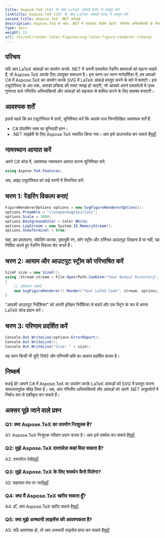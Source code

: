```yaml
---
title: Aspose.TeX (C#) के साथ LaTeX आंकड़े SVG में प्रस्तुत करें
linktitle: Aspose.TeX (C#) के साथ LaTeX आंकड़े SVG में प्रस्तुत करें
second_title: Aspose.TeX .NET एपीआई
description: Aspose.TeX के साथ .NET में दस्तावेज़ रेंडरिंग बढ़ाएँ। गणितीय अभिव्यक्तियों के निर्बाध एकीकरण के लिए C# में LaTeX आंकड़ों को SVG में प्रस्तुत करना सीखें।
type: docs
weight: 11
url: /hi/net/render-latex-figures/svg-latex-figure-renderer-csharp/
---
```

## परिचय

यदि आप LaTeX आंकड़ों का उपयोग करके .NET में अपनी दस्तावेज़ रेंडरिंग क्षमताओं को बढ़ाना चाहते हैं, तो Aspose.TeX आपके लिए उपयुक्त समाधान है। इस चरण-दर-चरण मार्गदर्शिका में, हम आपको C# में Aspose.TeX का उपयोग करके SVG में LaTeX आंकड़े प्रस्तुत करने के बारे में बताएंगे। इस ट्यूटोरियल के अंत तक, आपको प्रक्रिया की स्पष्ट समझ हो जाएगी, जो आपको अपने दस्तावेज़ों में उच्च गुणवत्ता वाले गणितीय अभिव्यक्तियों और आंकड़ों को सहजता से शामिल करने के लिए सशक्त बनाएगी।

## आवश्यक शर्तें

इससे पहले कि हम ट्यूटोरियल में उतरें, सुनिश्चित करें कि आपके पास निम्नलिखित आवश्यक शर्तें हैं:

- C# प्रोग्रामिंग भाषा का बुनियादी ज्ञान।
-  .NET लाइब्रेरी के लिए Aspose.TeX स्थापित किया गया। आप इसे डाउनलोड कर सकते हैं[यहाँ](https://releases.aspose.com/tex/net/).

## नामस्थान आयात करें

अपने C# कोड में, आवश्यक नामस्थान आयात करना सुनिश्चित करें:

```csharp
using Aspose.TeX.Features;
```

अब, आइए ट्यूटोरियल को कई चरणों में विभाजित करें:

## चरण 1: रेंडरिंग विकल्प बनाएं

```csharp
FigureRendererOptions options = new SvgFigureRendererOptions();
options.Preamble = "\\usepackage{pict2e}";
options.Scale = 3000;
options.BackgroundColor = Color.White;
options.LogStream = new System.IO.MemoryStream();
options.ShowTerminal = true;
```

यहां, हम प्रस्तावना, स्केलिंग कारक, पृष्ठभूमि रंग, लॉग स्ट्रीम और टर्मिनल आउटपुट दिखाना है या नहीं, यह निर्दिष्ट करते हुए रेंडरिंग विकल्प सेट करते हैं।

## चरण 2: आयाम और आउटपुट स्ट्रीम को परिभाषित करें

```csharp
SizeF size = new SizeF();
using (Stream stream = File.Open(Path.Combine("Your Output Directory", "text-and-formula.svg"), FileMode.Create))
{
    // प्रतिपादन चलाएँ.
    new SvgFigureRenderer().Render("Your LaTeX Code", stream, options, out size);
}
```

"आपकी आउटपुट निर्देशिका" को अपनी इच्छित निर्देशिका से बदलें और एक स्ट्रिंग के रूप में अपना LaTeX कोड प्रदान करें।

## चरण 3: परिणाम प्रदर्शित करें

```csharp
Console.Out.WriteLine(options.ErrorReport);
Console.Out.WriteLine();
Console.Out.WriteLine("Size: " + size);
```

यह चरण किसी भी त्रुटि रिपोर्ट और परिणामी छवि का आकार प्रदर्शित करता है।

## निष्कर्ष

बधाई हो! आपने C# में Aspose.TeX का उपयोग करके LaTeX आंकड़ों को SVG में प्रस्तुत करना सफलतापूर्वक सीख लिया है। अब, आप गणितीय अभिव्यक्तियों और आंकड़ों को अपने .NET अनुप्रयोगों में निर्बाध रूप से एकीकृत कर सकते हैं।

## अक्सर पूछे जाने वाले प्रश्न

### Q1: क्या Aspose.TeX का उपयोग निःशुल्क है?

 A1: Aspose.TeX निःशुल्क परीक्षण प्रदान करता है। आप इसे एक्सेस कर सकते हैं[यहाँ](https://releases.aspose.com/).

### Q2: मुझे Aspose.TeX दस्तावेज़ कहां मिल सकता है?

 A2: दस्तावेज़ देखें[यहाँ](https://reference.aspose.com/tex/net/).

### Q3: मुझे Aspose.TeX के लिए समर्थन कैसे मिलेगा?

 उ3: सहायता मंच पर जाएँ[यहाँ](https://forum.aspose.com/c/tex/47).

### Q4: क्या मैं Aspose.TeX खरीद सकता हूँ?

 A4: हाँ, आप Aspose.TeX खरीद सकते हैं[यहाँ](https://purchase.aspose.com/buy).

### Q5: क्या मुझे अस्थायी लाइसेंस की आवश्यकता है?

 A5: यदि आवश्यक हो, तो आप अस्थायी लाइसेंस प्राप्त कर सकते हैं[यहाँ](https://purchase.aspose.com/temporary-license/).